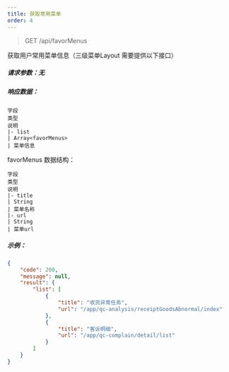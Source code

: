 ```yaml
---
title: 获取常用菜单
order: 4
---
```


> GET /api/favorMenus

获取用户常用菜单信息（三级菜单Layout 需要提供以下接口）

##### 请求参数：无
##### 响应数据：

```table
字段
类型
说明
|- list
| Array<favorMenus>
| 菜单信息
```
favorMenus 数据结构：
```table
字段
类型
说明
|- title
| String
| 菜单名称
|- url
| String
| 菜单url
```

##### 示例：
```json
{
    "code": 200,
    "message": null,
    "result": {
        "list": [
            {
                "title": "收货异常任务",
                "url": "/app/qc-analysis/receiptGoodsAbnormal/index"
            },
            {
                "title": "客诉明细",
                "url": "/app/qc-complain/detail/list"
            }
        ]
    }
}
```
